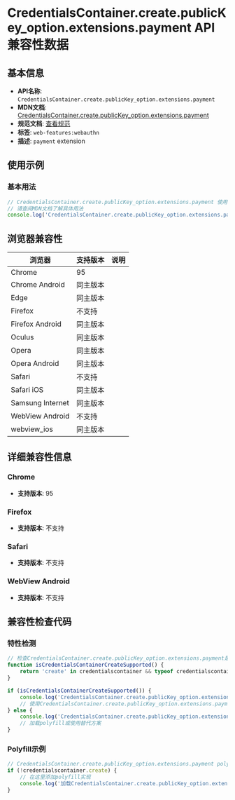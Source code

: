 # CredentialsContainer.create.publicKey_option.extensions.payment API 兼容性数据

## 基本信息

- **API名称**: `CredentialsContainer.create.publicKey_option.extensions.payment`
- **MDN文档**: [CredentialsContainer.create.publicKey_option.extensions.payment](https://developer.mozilla.org/docs/Web/API/Web_Authentication_API/WebAuthn_extensions#payment)
- **规范文档**: [查看规范](https://w3c.github.io/secure-payment-confirmation/#sctn-payment-extension-registration)
- **标签**: `web-features:webauthn`
- **描述**: `payment` extension

## 使用示例

### 基本用法

```javascript
// CredentialsContainer.create.publicKey_option.extensions.payment 使用示例
// 请查阅MDN文档了解具体用法
console.log('CredentialsContainer.create.publicKey_option.extensions.payment API');
```

## 浏览器兼容性

| 浏览器 | 支持版本 | 说明 |
|--------|----------|------|
| Chrome | 95 |  |
| Chrome Android | 同主版本 |  |
| Edge | 同主版本 |  |
| Firefox | 不支持 |  |
| Firefox Android | 同主版本 |  |
| Oculus | 同主版本 |  |
| Opera | 同主版本 |  |
| Opera Android | 同主版本 |  |
| Safari | 不支持 |  |
| Safari iOS | 同主版本 |  |
| Samsung Internet | 同主版本 |  |
| WebView Android | 不支持 |  |
| webview_ios | 同主版本 |  |

## 详细兼容性信息

### Chrome

- **支持版本**: 95

### Firefox

- **支持版本**: 不支持

### Safari

- **支持版本**: 不支持

### WebView Android

- **支持版本**: 不支持

## 兼容性检查代码

### 特性检测

```javascript
// 检查CredentialsContainer.create.publicKey_option.extensions.payment是否支持
function isCredentialsContainerCreateSupported() {
    return 'create' in credentialscontainer && typeof credentialscontainer.create === 'function';
}

if (isCredentialsContainerCreateSupported()) {
    console.log('CredentialsContainer.create.publicKey_option.extensions.payment 支持');
    // 使用CredentialsContainer.create.publicKey_option.extensions.payment
} else {
    console.log('CredentialsContainer.create.publicKey_option.extensions.payment 不支持，需要polyfill');
    // 加载polyfill或使用替代方案
}
```

### Polyfill示例

```javascript
// CredentialsContainer.create.publicKey_option.extensions.payment polyfill
if (!credentialscontainer.create) {
    // 在这里添加polyfill实现
    console.log('加载CredentialsContainer.create.publicKey_option.extensions.payment polyfill');
}
```

